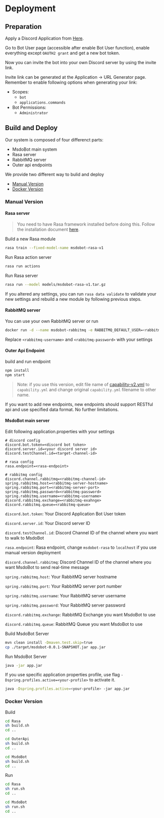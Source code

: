 # Deployment

## Preparation

Apply a Discord Application from [Here](https://discord.com/developers/applications).

Go to Bot User page (accessible after enable Bot User function), enable everything except `OAUTH2 grant` and get a new bot token.

Now you can invite the bot into your own Discord server by using the invite link.

Invite link can be generated at the Application -> URL Generator page. Remember to enable following options when generating your link:

- Scopes:
  - `bot`
  - `applications.commands`
- Bot Permissions:
  - `Administrator`

## Build and Deploy

Our system is composed of four differenct parts:

- MsdoBot main system
- Rasa server
- RabbitMQ server
- Outer api endpoints

We provide two different way to bulid and deploy

- [Manual Version](#Manual-Version)
- [Docker Version](#Docker-version)

### Manual Version

#### Rasa server

> You need to have Rasa framework installed before doing this. Follow the installation document [here](https://rasa.com/docs/rasa/installation/).

Build a new Rasa module

```bash
rasa train --fixed-model-name msdobot-rasa-v1
```

Run Rasa action server

```bash
rasa run actions
```

Run Rasa server

```bash
rasa run --model models/msdobot-rasa-v1.tar.gz
```

If you altered any settings, you can run `rasa data validate` to validate your new settings and rebuild a new module by following previous steps.

#### RabbitMQ server

You can use your own RabbitMQ server or run

```bash
docker run -d --name msdobot-rabbitmq -e RABBITMQ_DEFAULT_USER=<rabbitmq-username> -e RABBITMQ_DEFAULT_PASS=<rabbitmq-password> -p "5672:5672" -p "15672:15672" rabbitmq:3-management
```

Replace `<rabbitmq-username>` and `<rabbitmq-password>` with your settings

#### Outer Api Endpoint

build and run endpoint

```bash
npm install
npm start
```

> Note: if you use this version, edit file name of [capability-v2.yml](./MsdoBot/src/resources/../main/resources/static/capability-v2.yml) to `capability.yml` and change original `capability.yml` filename to other name.

If you want to add new endpoints, new endpoints should support RESTful api and use specified data format. No further limitations.

#### MsdoBot main server

Edit following application.properties with your settings

```
# discord config
discord.bot.token=<discord bot token>
discord.server.id=<your discord server id>
discord.testChannel.id=<target-channel-id>

# rasa config
rasa.endpoint=<rasa-endpoint>

# rabbitmq config
discord.channel.rabbitmq=<rabbitmq-channel-id>
spring.rabbitmq.host=<rabbitmq-server-hostname>
spring.rabbitmq.port=<rabbitmq-server-port>
spring.rabbitmq.password=<rabbitmq-password>
spring.rabbitmq.username=<rabbitmq-username>
discord.rabbitmq.exchange=<rabbitmq-exahnge>
discord.rabbitmq.queue=<rabbitmq-queue>
```

`discord.bot.token`: Your Discord Application Bot User token

`discord.server.id`: Your Discord server ID

`discord.testChannel.id`: Discord Channel ID of the channel where you want to walk to MsdoBot

`rasa.endpoint`: Rasa endpoint, change `msdobot-rasa` to `localhost` if you use manual version deployment

`discord.channel.rabbitmq`: Discord Channel ID of the channel where you want MsdoBot to send real-time message

`spring.rabbitmq.host`: Your RabbitMQ server hostname

`spring.rabbitmq.port`: Your RabbitMQ server port number

`spring.rabbitmq.username`: Your RabbitMQ server username

`spring.rabbitmq.password`: Your RabbitMQ server password

`discord.rabbitmq.exchange`: RabbitMQ Exchange you want MsdoBot to use

`discord.rabbitmq.queue`: RabbitMQ Queue you want MsdoBot to use

Build MsdoBot Server

```bash
mvn clean install -Dmaven.test.skip=true
cp ./target/msdobot-0.0.1-SNAPSHOT.jar app.jar
```

Run MsdoBot Server

```bash
java -jar app.jar
```

If you use specific application properties profile, use flag `-Dspring.profiles.active=<your-profile>` to activate it.

```bash
java -Dspring.profiles.active=<your-profile> -jar app.jar
```

### Docker Version

Build

```bash
cd Rasa
sh build.sh
cd ..

cd OuterApi
sh build.sh
cd ..

cd MsdoBot
sh build.sh
cd ..
```

Run

```bash
cd Rasa
sh run.sh
cd ..

cd MsdoBot
sh run.sh
cd ..
```
